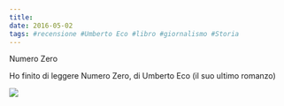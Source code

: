 ```yaml
---
title: 
date: 2016-05-02
tags: #recensione #Umberto Eco #libro #giornalismo #Storia
---
```


Numero Zero

Ho finito di leggere Numero Zero, di Umberto Eco (il suo ultimo romanzo)

![](photos/1badef2f0ea5deaea1fa00ca74e9c62f.jpeg)